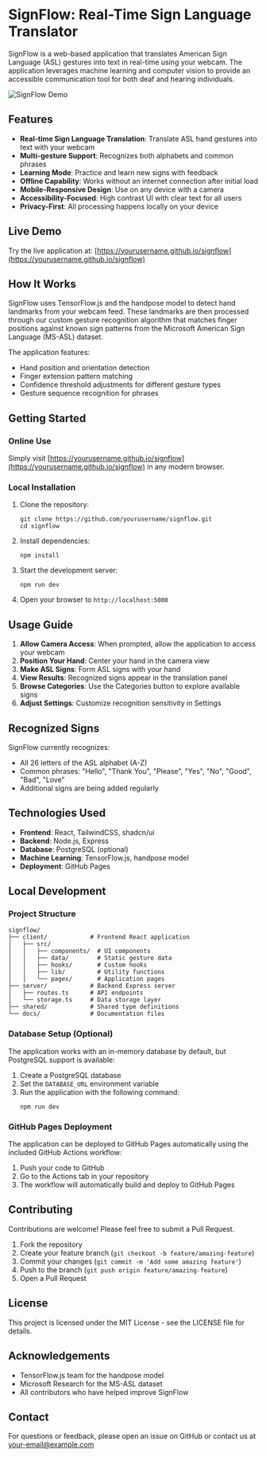 # SignFlow: Real-Time Sign Language Translator

SignFlow is a web-based application that translates American Sign Language (ASL) gestures into text in real-time using your webcam. The application leverages machine learning and computer vision to provide an accessible communication tool for both deaf and hearing individuals.

![SignFlow Demo](https://github.com/yourusername/signflow/raw/main/screenshot.png)

## Features

- **Real-time Sign Language Translation**: Translate ASL hand gestures into text with your webcam
- **Multi-gesture Support**: Recognizes both alphabets and common phrases
- **Learning Mode**: Practice and learn new signs with feedback
- **Offline Capability**: Works without an internet connection after initial load
- **Mobile-Responsive Design**: Use on any device with a camera
- **Accessibility-Focused**: High contrast UI with clear text for all users
- **Privacy-First**: All processing happens locally on your device

## Live Demo

Try the live application at: [https://yourusername.github.io/signflow](https://yourusername.github.io/signflow)

## How It Works

SignFlow uses TensorFlow.js and the handpose model to detect hand landmarks from your webcam feed. These landmarks are then processed through our custom gesture recognition algorithm that matches finger positions against known sign patterns from the Microsoft American Sign Language (MS-ASL) dataset.

The application features:
- Hand position and orientation detection
- Finger extension pattern matching
- Confidence threshold adjustments for different gesture types
- Gesture sequence recognition for phrases

## Getting Started

### Online Use
Simply visit [https://yourusername.github.io/signflow](https://yourusername.github.io/signflow) in any modern browser.

### Local Installation

1. Clone the repository:
   ```
   git clone https://github.com/yourusername/signflow.git
   cd signflow
   ```

2. Install dependencies:
   ```
   npm install
   ```

3. Start the development server:
   ```
   npm run dev
   ```

4. Open your browser to `http://localhost:5000`

## Usage Guide

1. **Allow Camera Access**: When prompted, allow the application to access your webcam
2. **Position Your Hand**: Center your hand in the camera view
3. **Make ASL Signs**: Form ASL signs with your hand
4. **View Results**: Recognized signs appear in the translation panel
5. **Browse Categories**: Use the Categories button to explore available signs
6. **Adjust Settings**: Customize recognition sensitivity in Settings

## Recognized Signs

SignFlow currently recognizes:
- All 26 letters of the ASL alphabet (A-Z)
- Common phrases: "Hello", "Thank You", "Please", "Yes", "No", "Good", "Bad", "Love"
- Additional signs are being added regularly

## Technologies Used

- **Frontend**: React, TailwindCSS, shadcn/ui
- **Backend**: Node.js, Express
- **Database**: PostgreSQL (optional)
- **Machine Learning**: TensorFlow.js, handpose model
- **Deployment**: GitHub Pages

## Local Development

### Project Structure

```
signflow/
├── client/            # Frontend React application
│   ├── src/
│   │   ├── components/  # UI components
│   │   ├── data/        # Static gesture data
│   │   ├── hooks/       # Custom hooks
│   │   ├── lib/         # Utility functions
│   │   └── pages/       # Application pages
├── server/            # Backend Express server
│   ├── routes.ts      # API endpoints
│   └── storage.ts     # Data storage layer
├── shared/            # Shared type definitions
└── docs/              # Documentation files
```

### Database Setup (Optional)

The application works with an in-memory database by default, but PostgreSQL support is available:

1. Create a PostgreSQL database
2. Set the `DATABASE_URL` environment variable
3. Run the application with the following command:
   ```
   npm run dev
   ```

### GitHub Pages Deployment

The application can be deployed to GitHub Pages automatically using the included GitHub Actions workflow:

1. Push your code to GitHub
2. Go to the Actions tab in your repository
3. The workflow will automatically build and deploy to GitHub Pages

## Contributing

Contributions are welcome! Please feel free to submit a Pull Request.

1. Fork the repository
2. Create your feature branch (`git checkout -b feature/amazing-feature`)
3. Commit your changes (`git commit -m 'Add some amazing feature'`)
4. Push to the branch (`git push origin feature/amazing-feature`)
5. Open a Pull Request

## License

This project is licensed under the MIT License - see the LICENSE file for details.

## Acknowledgements

- TensorFlow.js team for the handpose model
- Microsoft Research for the MS-ASL dataset
- All contributors who have helped improve SignFlow

## Contact

For questions or feedback, please open an issue on GitHub or contact us at your-email@example.com